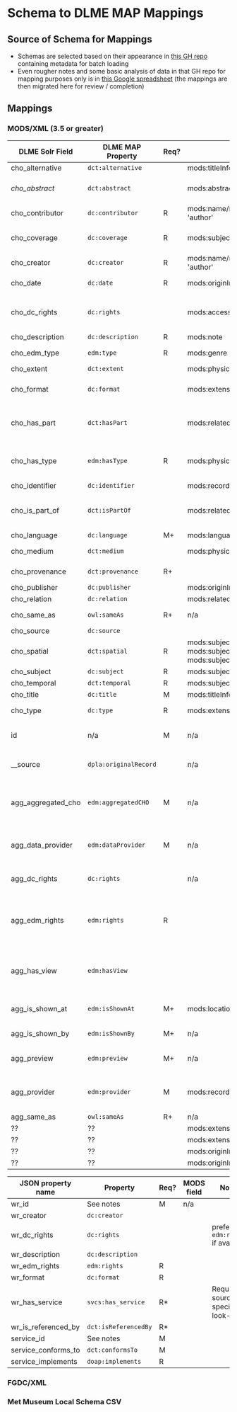 # Schema to DLME MAP Mappings

## Source of Schema for Mappings

* Schemas are selected based on their appearance in [this GH repo](https://github.com/waynegraham/dlme-metadata) containing metadata for batch loading
* Even rougher notes and some basic analysis of data in that GH repo for mapping purposes only is in [this Google spreadsheet](https://docs.google.com/spreadsheets/d/1Sp7uMHizVX7xN7xN9mm-vgEuESQBovXO-qenAo_TV-w/edit?usp=sharing) (the mappings are then migrated here for review / completion)

## Mappings

### MODS/XML (3.5 or greater)

| DLME Solr Field    | DLME MAP Property     | Req? | MODS Field                   | Notes                      |
| ------------------ | --------------------- | ---- | ---------------------------- | -------------------------- |
| cho_alternative    | `dct:alternative`     |      | mods:titleInfo/mods:title[@abbreviated ; @translated | @alternative | @uniform] | |
| *cho_abstract*     | `dct:abstract`        |      | mods:abstract                | Use cho_description if this field isn't added |
| cho_contributor    | `dc:contributor`      | R    | mods:name/mods:namePart when mods:name/mods:role/mods:roleTerm != 'creator' or 'author' | |
| cho_coverage       | `dc:coverage`         | R    | mods:subject/mods:geographic | bumping geographic terms here so spatial is coordinates only |
| cho_creator        | `dc:creator`          | R    | mods:name/mods:namePart when mods:name/mods:role/mods:roleTerm == 'creator' or 'author' | |
| cho_date           | `dc:date`             | R    | mods:originInfo/mods:dateIssued or mods:originInfo/mods:dateValid | Valid versus Issued for datasets? |
| cho_dc_rights      | `dc:rights`           |      | mods:accessCondition         | Use to give the name of the rights holder of the CHO if possible |
| cho_description    | `dc:description`      | R    | mods:note                    |                            |
| cho_edm_type       | `edm:type`            | R    | mods:genre [normalized] ; mods:physicalDescription/mods:form [normalized] | constrained list for facets |
| cho_extent         | `dct:extent`          |      | mods:physicalDescription/mods:extent |                            |
| cho_format         | `dc:format`           |      | mods:extension/rdf:RDF/rdf:Description/dc:format | extension use is rare and variable outside of SUL geo-MODS |
| cho_has_part       | `dct:hasPart`         |      | mods:relatedItem[@type='constituent']/mods:identifier | Want to grab anything other than identifier? URL? Title? |
| cho_has_type       | `edm:hasType`         | R    | mods:physicalDescription/mods:form  | I hate the form/type/genre/etc. distinction + its messy already here. |
| cho_identifier     | `dc:identifier`       |      | mods:recordInfo/mods:recordIdentifier |                            |
| cho_is_part_of     | `dct:isPartOf`        |      | mods:relatedItem[@type='host']/mods:identifier | Want to grab anything other than identifier? URL? Title? |
| cho_language       | `dc:language`         | M+   | mods:language/mods:languageTerm  |   |
| cho_medium         | `dct:medium`          |      | mods:physicalDescription/mods:digitalOrigin | relevant for born digital content? |
| cho_provenance     | `dct:provenance`      | R+   |                                | Recommended if available   |
| cho_publisher      | `dc:publisher`        |      | mods:originInfo/mods:publisher |                            |
| cho_relation       | `dc:relation`         |      | mods:relatedItem[@type != 'host ; constituent']/mods:identifier  |                            |
| cho_same_as        | `owl:sameAs`          | R+   | n/a                            | generated by application? |
| cho_source         | `dc:source`           |      |                              |                            |
| cho_spatial        | `dct:spatial`         | R    | mods:subject/mods:cartographics/mods:coordinates ; mods:subject/mods:cartographics/mods:projection ; mods:subject/mods:cartographics/mods:scale | Better way to handle coordinates etc? |
| cho_subject        | `dc:subject`          | R    | mods:subject/mods:topic   |                            |
| cho_temporal       | `dct:temporal`        | R    | mods:subject/mods:temporal |                            |
| cho_title          | `dc:title`            | M    | mods:titleInfo/mods:title[not(@*)]  |                            |
| cho_type           | `dc:type`             | R    | mods:extension/rdf:RDF/rdf:Description/dc:type | cf `edm:type` for faceting |
| id                 | n/a                   | M    | n/a                        | Combination of source data ID and a provider ID |
| __source           | `dpla:originalRecord` |      | n/a                        | Only used in fixtures to indicate source of data. |
| agg_aggregated_cho | `edm:aggregatedCHO`   | M    | n/a                        | Solr document represents aggregation. Auto-generated by application? |
| agg_data_provider  | `edm:dataProvider`    | M    | n/a                        | Controlled values set in convertor config / input interface? |
| agg_dc_rights      | `dc:rights`           |      | n/a                        | Should be on `edm:WebResource` or `edm:ProvidedCHO`. |
| agg_edm_rights     | `edm:rights`          | R    |                            | The rights statement that applies to an associated `edm:WebResource` when it doesn't have its own |
| agg_has_view       | `edm:hasView`         |      |                            | The URL of a web resource which is a digital representation of the CHO. |
| agg_is_shown_at    | `edm:isShownAt`       | M+   | mods:location/mods:url     | The URL of a web view of the object in full context. |
| agg_is_shown_by    | `edm:isShownBy`       | M+   | n/a                        | The URL of a web view of the object. |
| agg_preview        | `edm:preview`         | M+   | n/a                        | The URL of a web view of the object as a thumbnail. |
| agg_provider       | `edm:provider`        | M    | mods:recordInfo/mods:recordContentSource | Or set this static field in the convertor config / input interface. |
| agg_same_as        | `owl:sameAs`          | R+   | n/a |                            |
| ??                 | ??                    |      | mods:extension/rdf:RDF/rdf:Description/gml:boundedBy/gml:Envelope/gml:lowerCorner |  |
| ??                 | ??                    |      | mods:extension/rdf:RDF/rdf:Description/gml:boundedBy/gml:Envelope/gml:upperCorner |  |
| ??                 | ??                    |      | mods:originInfo/mods:edition | |
| ??                 | ??                    |      | mods:originInfo/mods:place/mods:placeTerm | |

| JSON property name  | Property             | Req? | MODS field  | Notes                      |
| ------------------- | -------------------- | ---- | ----------- | -------------------------- |
| wr_id               | See notes            | M    | n/a         |                            |
| wr_creator          | `dc:creator`         |      |             |                            |
| wr_dc_rights        | `dc:rights`          |      |             | prefer `edm:rights` if available |
| wr_description      | `dc:description`     |      |             |                            |
| wr_edm_rights       | `edm:rights`         | R    |             |                            |
| wr_format           | `dc:format`          | R    |             |                            |
| wr_has_service      | `svcs:has_service`   | R*   |             | Requires source-specific look-ups? |
| wr_is_referenced_by | `dct:isReferencedBy` | R*   |             |                            |
| service_id          | See notes            | M    |             |                            |
| service_conforms_to | `dct:conformsTo`     | M    |             |                            |
| service_implements  | `doap:implements`    | R    |             |                            |


### FGDC/XML

### Met Museum Local Schema CSV
